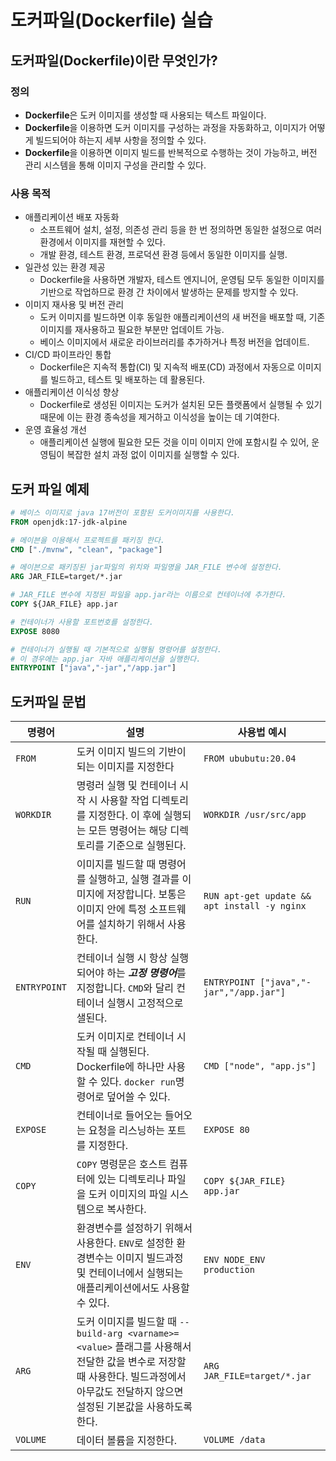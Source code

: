 # 도커파일(Dockerfile) 실습

## 도커파일(Dockerfile)이란 무엇인가?

### 정의

- **Dockerfile**은 도커 이미지를 생성할 때 사용되는 텍스트 파일이다.
- **Dockerfile**을 이용하면 도커 이미지를 구성하는 과정을 자동화하고, 이미지가 어떻게 빌드되어야 하는지 세부 사항을 정의할 수 있다.
- **Dockerfile**을 이용하면 이미지 빌드를 반복적으로 수행하는 것이 가능하고, 버전 관리 시스템을 통해 이미지 구성을 관리할 수 있다.

### 사용 목적

- 애플리케이션 배포 자동화
  - 소프트웨어 설치, 설정, 의존성 관리 등을 한 번 정의하면 동일한 설정으로 여러 환경에서 이미지를 재현할 수 있다.
  - 개발 환경, 테스트 환경, 프로덕션 환경 등에서 동일한 이미지를 실행.
- 일관성 있는 환경 제공
  - Dockerfile을 사용하면 개발자, 테스트 엔지니어, 운영팀 모두 동일한 이미지를 기반으로 작업하므로 환경 간 차이에서 발생하는 문제를 방지할 수 있다.
- 이미지 재사용 및 버전 관리
  - 도커 이미지를 빌드하면 이후 동일한 애플리케이션의 새 버전을 배포할 때, 기존 이미지를 재사용하고 필요한 부분만 업데이트 가능.
  - 베이스 이미지에서 새로운 라이브러리를 추가하거나 특정 버전을 업데이트.
- CI/CD 파이프라인 통합
  - Dockerfile은 지속적 통합(CI) 및 지속적 배포(CD) 과정에서 자동으로 이미지를 빌드하고, 테스트 및 배포하는 데 활용된다.
- 애플리케이션 이식성 향상
  - Dockerfile로 생성된 이미지는 도커가 설치된 모든 플랫폼에서 실행될 수 있기 때문에 이는 환경 종속성을 제거하고 이식성을 높이는 데 기여한다.
- 운영 효율성 개선
  - 애플리케이션 실행에 필요한 모든 것을 이미 이미지 안에 포함시킬 수 있어, 운영팀이 복잡한 설치 과정 없이 이미지를 실행할 수 있다.

## 도커 파일 예제

```Dockerfile
# 베이스 이미지로 java 17버전이 포함된 도커이미지를 사용한다.
FROM openjdk:17-jdk-alpine

# 메이븐을 이용해서 프로젝트를 패키징 한다.
CMD ["./mvnw", "clean", "package"]

# 메이븐으로 패키징된 jar파일의 위치와 파일명을 JAR_FILE 변수에 설정한다.
ARG JAR_FILE=target/*.jar

# JAR_FILE 변수에 지정된 파일을 app.jar라는 이름으로 컨테이너에 추가한다.
COPY ${JAR_FILE} app.jar

# 컨테이너가 사용할 포트번호를 설정한다.
EXPOSE 8080

# 컨테이너가 실행될 때 기본적으로 실행될 명령어를 설정한다.
# 이 경우에는 app.jar 자바 애플리케이션을 실행한다.
ENTRYPOINT ["java","-jar","/app.jar"]
```

## 도커파일 문법

|명령어|설명|사용법 예시|
|---|---|---|
|```FROM```|도커 이미지 빌드의 기반이 되는 이미지를 지정한다|```FROM ububutu:20.04```|
|```WORKDIR```|명령러 실행 및 컨테이너 시작 시 사용할 작업 디렉토리를 지정한다. 이 후에 실행되는 모든 명령어는 해당 디렉토리를 기준으로 실행된다.|```WORKDIR /usr/src/app```|
|```RUN```|이미지를 빌드할 때 명령어를 실행하고, 실행 결과를 이미지에 저장합니다. 보통은 이미지 안에 특정 소프트웨어를 설치하기 위해서 사용한다.|```RUN apt-get update && apt install -y nginx```|
|```ENTRYPOINT```|컨테이너 실행 시 항상 실행되어야 하는 ***고정 명령어***를 지정합니다. ```CMD```와 달리 컨테이너 실행시 고정적으로 샐된다.|```ENTRYPOINT ["java","-jar","/app.jar"]```|
|```CMD```|도커 이미지로 컨테이너 시작될 때 실행된다. Dockerfile에 하나만 사용할 수 있다. ```docker run```명령어로 덮어쓸 수 있다. |```CMD ["node", "app.js"]```|
|```EXPOSE```|컨테이너로 들어오는 들어오는 요청을 리스닝하는 포트를 지정한다.|```EXPOSE 80```|
|```COPY```|```COPY``` 명령문은 호스트 컴퓨터에 있는 디렉토리나 파일을 도커 이미지의 파일 시스템으로 복사한다.|```COPY ${JAR_FILE} app.jar```|
|```ENV```|환경변수를 설정하기 위해서 사용한다. ```ENV```로 설정한 환경변수는 이미지 빌드과정 및 컨테이너에서 실행되는 애플리케이션에서도 사용할 수 있다.|```ENV NODE_ENV production```|
|```ARG```|도커 이미지를 빌드할 때 ```--build-arg <varname>=<value>``` 플래그를 사용해서 전달한 값을 변수로 저장할 때 사용한다. 빌드과정에서 아무값도 전달하지 않으면 설정된 기본값을 사용하도록 한다. |```ARG JAR_FILE=target/*.jar```|
|```VOLUME```|데이터 볼륨을 지정한다.|```VOLUME /data```|
